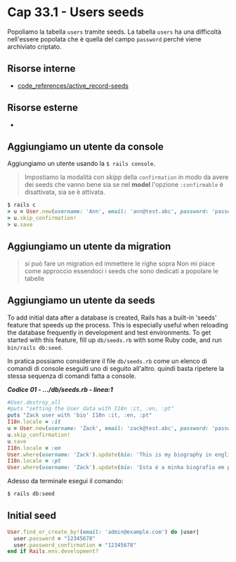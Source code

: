 # <a name="top"></a> Cap 33.1 - Users seeds

Popoliamo la tabella `users` tramite seeds.
La tabella `users` ha una difficoltà nell'essere popolata che è quella del campo `password` perché viene archiviato criptato.



## Risorse interne

- [code_references/active_record-seeds]()



## Risorse esterne

- []()





## Aggiungiamo un utente da console

Aggiungiamo un utente usando la `$ rails console`.

> Impostiamo la modalità con *skipp* della `confirmation` in modo da avere dei seeds che vanno bene sia se nel **model** l'opzione `:confirmable` è disattivata, sia se è attivata. 


```ruby
$ rails c
> u = User.new(username: 'Ann', email: 'ann@test.abc', password: 'passworda', password_confirmation: 'passworda')
> u.skip_confirmation!
> u.save
```


## Aggiungiamo un utente da migration

> si può fare un migration ed immettere le righe sopra
> Non mi piace come approccio essendoci i seeds che sono dedicati a popolare le tabelle


## Aggiungiamo un utente da seeds

To add initial data after a database is created, Rails has a built-in 'seeds' feature that speeds up the process. This is especially useful when reloading the database frequently in development and test environments. To get started with this feature, fill up `db/seeds.rb` with some Ruby code, and run `bin/rails db:seed`.

In pratica possiamo considerare il file `db/seeds.rb` come un elenco di comandi di console eseguiti uno di seguito all'altro. quindi basta ripetere la stessa sequenza di comandi fatta a console.

***Codice 01 - .../db/seeds.rb - linea:1***

```ruby
#User.destroy_all
#puts "setting the User data with I18n :it, :en, :pt"
puts "Zack user with 'bio' I18n :it, :en, :pt"
I18n.locale = :it
u = User.new(username: 'Zack', email: 'zack@test.abc', password: 'passwordz', password_confirmation: 'passwordz', bio: 'Questa è la mia biografia in italiano.')
u.skip_confirmation!
u.save
I18n.locale = :en
User.where(username: 'Zack').update(bio: 'This is my biography in english.')
I18n.locale = :pt
User.where(username: 'Zack').update(bio: 'Esta é a minha biografia em português.')
```


Adesso da terminale esegui il comando:

```bash
$ rails db:seed
```




## Initial seed

```ruby
User.find_or_create_by!(email: 'admin@example.com') do |user|
  user.password = "12345678"
  user.password_confirmation = "12345678"
end if Rails.env.development?
```
